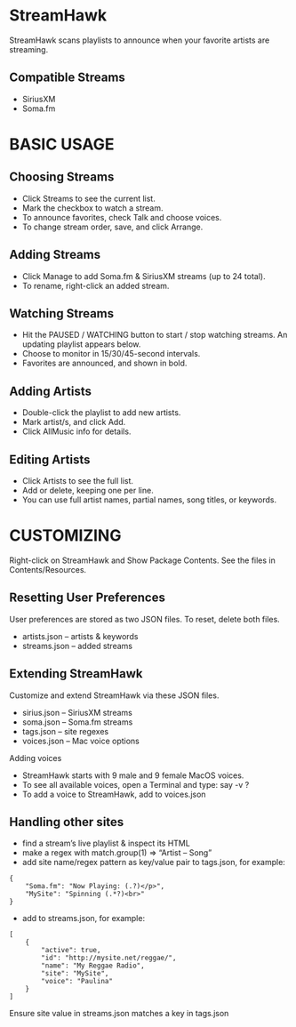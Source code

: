 StreamHawk
==========

StreamHawk scans playlists to announce when your favorite artists are streaming.

Compatible Streams
------------------
- SiriusXM
- Soma.fm

BASIC USAGE
===========

Choosing Streams
----------------
- Click Streams to see the current list.
- Mark the checkbox to watch a stream.
- To announce favorites, check Talk and choose voices.
- To change stream order, save, and click Arrange.

Adding Streams
--------------
- Click Manage to add Soma.fm & SiriusXM streams (up to 24 total).
- To rename, right-click an added stream.

Watching Streams
----------------
- Hit the PAUSED / WATCHING button to start / stop watching streams. An updating playlist appears below.
- Choose to monitor in 15/30/45-second intervals.
- Favorites are announced, and shown in bold.

Adding Artists
--------------
- Double-click the playlist to add new artists. 
- Mark artist/s, and click Add.
- Click AllMusic info for details.

Editing Artists
---------------
- Click Artists to see the full list. 
- Add or delete, keeping one per line.
- You can use full artist names, partial names, song titles, or keywords.

CUSTOMIZING
===========

Right-click on StreamHawk and Show Package Contents. See the files in Contents/Resources.

Resetting User Preferences
--------------------------
User preferences are stored as two JSON files. To reset, delete both files.
- artists.json – artists & keywords
- streams.json – added streams

Extending StreamHawk
--------------------
Customize and extend StreamHawk via these JSON files.
- sirius.json – SiriusXM streams
- soma.json – Soma.fm streams
- tags.json – site regexes
- voices.json – Mac voice options

Adding voices
- StreamHawk starts with 9 male and 9 female MacOS voices.
- To see all available voices, open a Terminal and type: say -v ?
- To add a voice to StreamHawk, add to voices.json

Handling other sites
--------------------
- find a stream’s live playlist & inspect its HTML
- make a regex with match.group(1) => “Artist – Song”
- add site name/regex pattern as key/value pair to tags.json, for example:
```
{
    "Soma.fm": "Now Playing: (.?)</p>",
    "MySite": "Spinning (.*?)<br>"
}
```

 - add to streams.json, for example:
```
[
    {
        "active": true,
        "id": "http://mysite.net/reggae/",
        "name": "My Reggae Radio",
        "site": "MySite",
        "voice": "Paulina"
    }
]
```

Ensure site value in streams.json matches a key in tags.json
